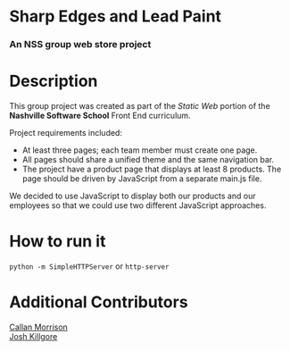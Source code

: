 # Sharp Edges and Lead Paint
### An NSS group web store project

# Description
This group project was created as part of the *Static Web* portion of the **Nashville Software School** Front End curriculum.

Project requirements included:  
* At least three pages; each team member must create one page.
* All pages should share a unified theme and the same navigation bar.
* The project have a product page that displays at least 8 products.  The page should be driven by JavaScript from a separate main.js file.

We decided to use JavaScript to display both our products and our employees so that we could use two different JavaScript approaches.

# How to run it

  `python -m SimpleHTTPServer`  or `http-server`

# Additional Contributors
[Callan Morrison](https://github.com/morecallan)  
[Josh Killgore](https://github.com/jkillz2020)  


